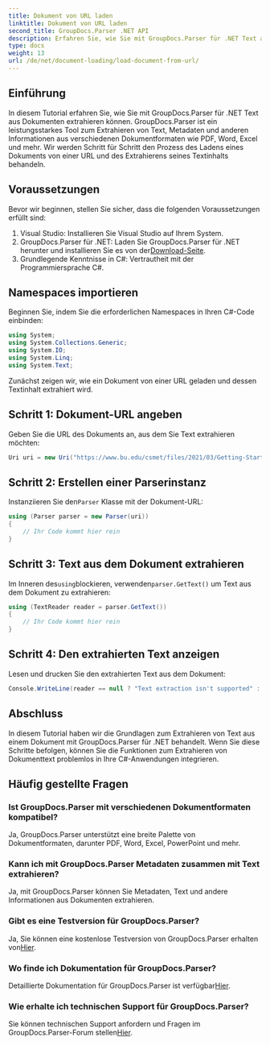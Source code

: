 ```yaml
---
title: Dokument von URL laden
linktitle: Dokument von URL laden
second_title: GroupDocs.Parser .NET API
description: Erfahren Sie, wie Sie mit GroupDocs.Parser für .NET Text aus Dokumenten extrahieren. Dieses Tutorial beschreibt das Laden eines Dokuments von einer URL und das schrittweise Extrahieren von Text.
type: docs
weight: 13
url: /de/net/document-loading/load-document-from-url/
---
```

## Einführung
In diesem Tutorial erfahren Sie, wie Sie mit GroupDocs.Parser für .NET Text aus Dokumenten extrahieren können. GroupDocs.Parser ist ein leistungsstarkes Tool zum Extrahieren von Text, Metadaten und anderen Informationen aus verschiedenen Dokumentformaten wie PDF, Word, Excel und mehr. Wir werden Schritt für Schritt den Prozess des Ladens eines Dokuments von einer URL und des Extrahierens seines Textinhalts behandeln.
## Voraussetzungen
Bevor wir beginnen, stellen Sie sicher, dass die folgenden Voraussetzungen erfüllt sind:
1. Visual Studio: Installieren Sie Visual Studio auf Ihrem System.
2.  GroupDocs.Parser für .NET: Laden Sie GroupDocs.Parser für .NET herunter und installieren Sie es von der[Download-Seite](https://releases.groupdocs.com/parser/net/).
3. Grundlegende Kenntnisse in C#: Vertrautheit mit der Programmiersprache C#.

## Namespaces importieren
Beginnen Sie, indem Sie die erforderlichen Namespaces in Ihren C#-Code einbinden:
```csharp
using System;
using System.Collections.Generic;
using System.IO;
using System.Linq;
using System.Text;
```

Zunächst zeigen wir, wie ein Dokument von einer URL geladen und dessen Textinhalt extrahiert wird.
## Schritt 1: Dokument-URL angeben
Geben Sie die URL des Dokuments an, aus dem Sie Text extrahieren möchten:
```csharp
Uri uri = new Uri("https://www.bu.edu/csmet/files/2021/03/Getting-Started-with-SQLite.pdf");
```
## Schritt 2: Erstellen einer Parserinstanz
 Instanziieren Sie den`Parser` Klasse mit der Dokument-URL:
```csharp
using (Parser parser = new Parser(uri))
{
    // Ihr Code kommt hier rein
}
```
## Schritt 3: Text aus dem Dokument extrahieren
 Im Inneren des`using`blockieren, verwenden`parser.GetText()` um Text aus dem Dokument zu extrahieren:
```csharp
using (TextReader reader = parser.GetText())
{
    // Ihr Code kommt hier rein
}
```
## Schritt 4: Den extrahierten Text anzeigen
Lesen und drucken Sie den extrahierten Text aus dem Dokument:
```csharp
Console.WriteLine(reader == null ? "Text extraction isn't supported" : reader.ReadToEnd());
```

## Abschluss
In diesem Tutorial haben wir die Grundlagen zum Extrahieren von Text aus einem Dokument mit GroupDocs.Parser für .NET behandelt. Wenn Sie diese Schritte befolgen, können Sie die Funktionen zum Extrahieren von Dokumenttext problemlos in Ihre C#-Anwendungen integrieren.

## Häufig gestellte Fragen
### Ist GroupDocs.Parser mit verschiedenen Dokumentformaten kompatibel?
Ja, GroupDocs.Parser unterstützt eine breite Palette von Dokumentformaten, darunter PDF, Word, Excel, PowerPoint und mehr.
### Kann ich mit GroupDocs.Parser Metadaten zusammen mit Text extrahieren?
Ja, mit GroupDocs.Parser können Sie Metadaten, Text und andere Informationen aus Dokumenten extrahieren.
### Gibt es eine Testversion für GroupDocs.Parser?
 Ja, Sie können eine kostenlose Testversion von GroupDocs.Parser erhalten von[Hier](https://releases.groupdocs.com/).
### Wo finde ich Dokumentation für GroupDocs.Parser?
 Detaillierte Dokumentation für GroupDocs.Parser ist verfügbar[Hier](https://reference.groupdocs.com/parser/net/).
### Wie erhalte ich technischen Support für GroupDocs.Parser?
Sie können technischen Support anfordern und Fragen im GroupDocs.Parser-Forum stellen[Hier](https://forum.groupdocs.com/c/parser/17).